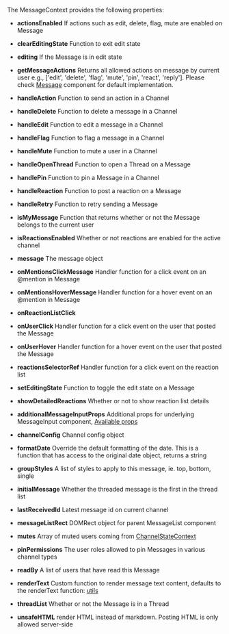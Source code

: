 The MessageContext provides the following properties:

- **actionsEnabled** If actions such as edit, delete, flag, mute are enabled on Message

- **clearEditingState** Function to exit edit state

- **editing** If the Message is in edit state

- **getMessageActions** Returns all allowed actions on message by current user e.g., ['edit', 'delete', 'flag', 'mute', 'pin', 'react', 'reply']. Please check [Message](https://github.com/GetStream/stream-chat-react/blob/master/src/components/Message.tsx) component for default implementation.

- **handleAction** Function to send an action in a Channel

- **handleDelete** Function to delete a message in a Channel

- **handleEdit** Function to edit a message in a Channel

- **handleFlag** Function to flag a message in a Channel

- **handleMute** Function to mute a user in a Channel

- **handleOpenThread** Function to open a Thread on a Message

- **handlePin** Function to pin a Message in a Channel

- **handleReaction** Function to post a reaction on a Message

- **handleRetry** Function to retry sending a Message

- **isMyMessage** Function that returns whether or not the Message belongs to the current user

- **isReactionsEnabled** Whether or not reactions are enabled for the active channel

- **message** The message object

- **onMentionsClickMessage** Handler function for a click event on an @mention in Message

- **onMentionsHoverMessage** Handler function for a hover event on an @mention in Message

- **onReactionListClick** 

- **onUserClick** Handler function for a click event on the user that posted the Message

- **onUserHover** Handler function for a hover event on the user that posted the Message

- **reactionsSelectorRef** Handler function for a click event on the reaction list

- **setEditingState** Function to toggle the edit state on a Message

- **showDetailedReactions** Whether or not to show reaction list details

- **additionalMessageInputProps** Additional props for underlying MessageInput component, [Available props](https://getstream.github.io/stream-chat-react/#messageinput)

- **channelConfig** Channel config object

- **formatDate** Override the default formatting of the date. This is a function that has access to the original date object, returns a string

- **groupStyles** A list of styles to apply to this message, ie. top, bottom, single

- **initialMessage** Whether the threaded message is the first in the thread list

- **lastReceivedId** Latest message id on current channel

- **messageListRect** DOMRect object for parent MessageList component

- **mutes** Array of muted users coming from [ChannelStateContext](https://getstream.github.io/stream-chat-react/#section-channelstatecontext)

- **pinPermissions** The user roles allowed to pin Messages in various channel types

- **readBy** A list of users that have read this Message

- **renderText** Custom function to render message text content, defaults to the renderText function: [utils](https://github.com/GetStream/stream-chat-react/blob/master/src/utils.ts)

- **threadList** Whether or not the Message is in a Thread

- **unsafeHTML** render HTML instead of markdown. Posting HTML is only allowed server-side
